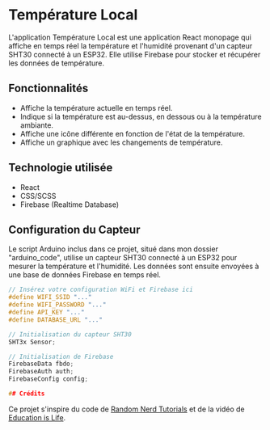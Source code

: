 # Température Local

L'application Température Local est une application React monopage qui affiche en temps réel la température et l'humidité provenant d'un capteur SHT30 connecté à un ESP32. Elle utilise Firebase pour stocker et récupérer les données de température.

## Fonctionnalités

- Affiche la température actuelle en temps réel.
- Indique si la température est au-dessus, en dessous ou à la température ambiante.
- Affiche une icône différente en fonction de l'état de la température.
- Affiche un graphique avec les changements de température.

## Technologie utilisée

- React
- CSS/SCSS
- Firebase (Realtime Database)

## Configuration du Capteur

Le script Arduino inclus dans ce projet, situé dans mon dossier "arduino_code", utilise un capteur SHT30 connecté à un ESP32 pour mesurer la température et l'humidité. Les données sont ensuite envoyées à une base de données Firebase en temps réel.

```cpp
// Insérez votre configuration WiFi et Firebase ici
#define WIFI_SSID "..."
#define WIFI_PASSWORD "..."
#define API_KEY "..."
#define DATABASE_URL "..."

// Initialisation du capteur SHT30
SHT3x Sensor;

// Initialisation de Firebase
FirebaseData fbdo;
FirebaseAuth auth;
FirebaseConfig config;

## Crédits

```
Ce projet s'inspire du code de [Random Nerd Tutorials](https://randomnerdtutorials.com/) et de la vidéo de [Education is Life](https://www.youtube.com/watch?v=aO92B-K4TnQ).

